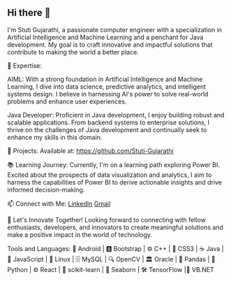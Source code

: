 ## Hi there 👋

I'm Stuti Gujarathi, a passionate computer engineer with a specialization in Artificial Intelligence and Machine Learning and a penchant for Java development. My goal is to craft innovative and impactful solutions that contribute to making the world a better place.

🚀 Expertise:

AIML: With a strong foundation in Artificial Intelligence and Machine Learning, I dive into data science, predictive analytics, and intelligent systems design. I believe in harnessing AI's power to solve real-world problems and enhance user experiences.

Java Developer: Proficient in Java development, I enjoy building robust and scalable applications. From backend systems to enterprise solutions, I thrive on the challenges of Java development and continually seek to enhance my skills in this domain.

💼 Projects:
Available at: https://github.com/Stuti-Gujarathi

📚 Learning Journey:
Currently, I'm on a learning path exploring Power BI. Excited about the prospects of data visualization and analytics, I aim to harness the capabilities of Power BI to derive actionable insights and drive informed decision-making.

📫 Connect with Me:
[LinkedIn](www.linkedin.com/in/stuti-gujarathi-82a334223)
[Gmail](stuti.gujarathi05@gmail.com)

🎯 Let's Innovate Together!
Looking forward to connecting with fellow enthusiasts, developers, and innovators to create meaningful solutions and make a positive impact in the world of technology.

Tools and Languages:
📱 Android | 🅱️ Bootstrap | ⚙️ C++ | 🎨 CSS3 |  ☕ Java | 📜 JavaScript  | 🐧 Linux | 🗄️ MySQL | 🔍 OpenCV | 🏛️ Oracle | 🐼 Pandas | 🐍 Python | ⚙️ React | 🧠 scikit-learn | 🌊 Seaborn | 🛠️ TensorFlow |🎈 VB.NET

